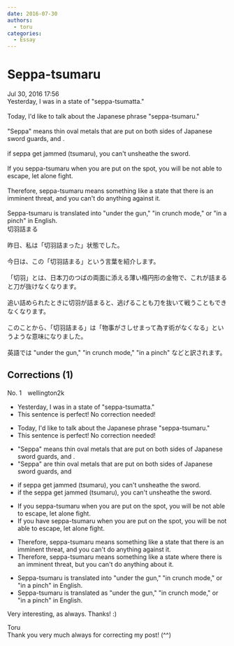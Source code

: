 ```yaml
---
date: 2016-07-30
authors:
  - toru
categories:
  - Essay
---
```


<h1 id="subject_show">Seppa-tsumaru</h1>
<div class="date">Jul 30, 2016 17:56</div>
<div id="post"><div id="body_show_ori">
Yesterday, I was in a state of "seppa-tsumatta."<br/><br/>Today, I'd like to talk about the Japanese phrase "seppa-tsumaru." <br/><br/>"Seppa" means thin oval metals that are put on both sides of Japanese sword guards, and .<br/><br/>if seppa get jammed (tsumaru), you can't unsheathe the sword. <br/><br/>If you seppa-tsumaru when you are put on the spot, you will be not able to escape, let alone fight.<br/><br/>Therefore, seppa-tsumaru means something like a state that there is an imminent threat, and you can't do anything against it.<br/><br/>Seppa-tsumaru is translated into "under the gun," "in crunch mode," or "in a pinch" in English.
</div></div>

<!-- more -->

<div id="post_ja"><div id="body_show_mo">
切羽詰まる<br/><br/>昨日、私は「切羽詰まった」状態でした。<br/><br/>今日は、この「切羽詰まる」という言葉を紹介します。<br/><br/>「切羽」とは、日本刀のつばの両面に添える薄い楕円形の金物で、これが詰まると刀が抜けなくなります。<br/><br/>追い詰められたときに切羽が詰まると、逃げることも刀を抜いて戦うこともできなくなります。<br/><br/>このことから、「切羽詰まる」は「物事がさしせまって為す術がなくなる」というような意味になりました。<br/><br/>英語では "under the gun," "in crunch mode," "in a pinch" などと訳されます。
</div></div>

## Corrections (1)
<div id="block"><div class="first_name"> No. 1　<span class="just_name">wellington2k</span></div><div id="block2">
<ul class="correction_field">
<li class="incorrect">Yesterday, I was in a state of "seppa-tsumatta."</li>
<li class="corrected perfect">This sentence is perfect! No correction needed!</li>
</ul>
<ul class="correction_field">
<li class="incorrect">Today, I'd like to talk about the Japanese phrase "seppa-tsumaru." </li>
<li class="corrected perfect">This sentence is perfect! No correction needed!</li>
</ul>
<ul class="correction_field">
<li class="incorrect">"Seppa" means thin oval metals that are put on both sides of Japanese sword guards, and .</li>
<li class="corrected correct">
"Seppa" are thin oval metals that are put on both sides of Japanese sword guards, and
</li>
</ul>
<ul class="correction_field">
<li class="incorrect">if seppa get jammed (tsumaru), you can't unsheathe the sword.</li>
<li class="corrected correct">
if the seppa get jammed (tsumaru), you can't unsheathe the sword.
</li>
</ul>
<ul class="correction_field">
<li class="incorrect">If you seppa-tsumaru when you are put on the spot, you will be not able to escape, let alone fight.</li>
<li class="corrected correct">
If you have seppa-tsumaru when you are put on the spot, you will be not able to escape, let alone fight.
</li>
</ul>
<ul class="correction_field">
<li class="incorrect">Therefore, seppa-tsumaru means something like a state that there is an imminent threat, and you can't do anything against it.</li>
<li class="corrected correct">
Therefore, seppa-tsumaru means something like a state where there is an imminent threat, but you can't do anything about it.
</li>
</ul>
<ul class="correction_field">
<li class="incorrect">Seppa-tsumaru is translated into "under the gun," "in crunch mode," or "in a pinch" in English.</li>
<li class="corrected correct">
Seppa-tsumaru is translated as "under the gun," "in crunch mode," or "in a pinch" in English.
</li>
</ul>
<p class="comment_small">
 Very interesting, as always. Thanks! :)
</p>

</div><div class="name"><span class="just_name">Toru</span><br>
Thank you very much always for correcting my post! (^^)
</div>
</div>
